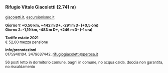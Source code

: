 #### Rifugio Vitale Giacoletti (2.741 m)

<small>

<a href="https://www.giacoletti.it/rifugio-giacoletti/" target="_blank">giacoletti.it</a>,
<a href="https://www.escursionismo.it/rifugi-bivacchi/giacoletti-vitale-15594" target="_blank">escursionismo.it</a>

**Giorno 1: +0,56 km, +442 m D+, -291 m D- (+0,5 ore)**<br>
**Giorno 2: -1,19 km, -483 m D+, +246 m D- (-1 ora)**

**Tariffe estate 2021**<br>
€ 52,00 mezza pensione

**Info/prenotazioni**<br>
0175940104, 3479637442, ​rifugiogiacoletti@perosa.it

56 posti letto in dormitorio comune, bagni in comune, no acqua calda,
doccia non garantita, no riscaldamento

</small>
